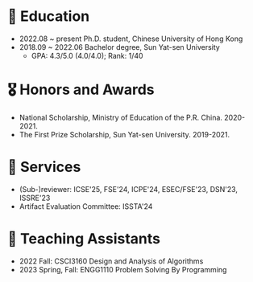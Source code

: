 # 📖 Education
- 2022.08 ~ present Ph.D. student, Chinese University of Hong Kong
- 2018.09 ~ 2022.06 Bachelor degree, Sun Yat-sen University
  - GPA: 4.3/5.0 (4.0/4.0); Rank: 1/40


# 🎖 Honors and Awards
- National Scholarship, Ministry of Education of the P.R. China. 2020-2021.
- The First Prize Scholarship, Sun Yat-sen University. 2019-2021.


# 💼 Services
- (Sub-)reviewer: ICSE'25, FSE'24, ICPE'24, ESEC/FSE'23, DSN'23, ISSRE'23
- Artifact Evaluation Committee: ISSTA'24


# 💬 Teaching Assistants
- 2022 Fall: CSCI3160 Design and Analysis of Algorithms
- 2023 Spring, Fall: ENGG1110 Problem Solving By Programming
